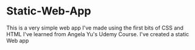 # Static-Web-App
This is a very simple web app I've made using the first bits of CSS and HTML I've learned from Angela Yu's Udemy Course. I've created a static Web app
